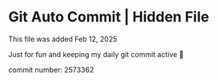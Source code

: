 # Git Auto Commit | Hidden File

This file was added Feb 12, 2025

Just for fun and keeping my daily git commit active 🤪

commit number: 2573362
